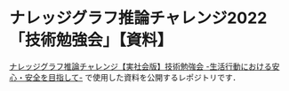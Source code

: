 # ナレッジグラフ推論チャレンジ2022「技術勉強会」【資料】
[ナレッジグラフ推論チャレンジ【実社会版】技術勉強会
-生活行動における安心・安全を目指して-]([https://kgrc2021ws.peatix.com/](https://connpass.com/event/264782/))  
で使用した資料を公開するレポジトリです．  
